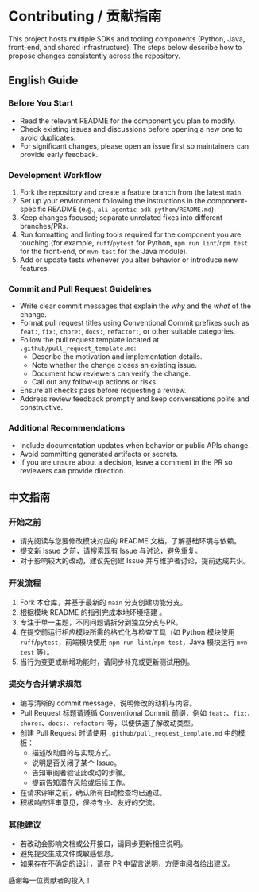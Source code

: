 # Contributing / 贡献指南

This project hosts multiple SDKs and tooling components (Python, Java, front-end, and shared infrastructure). The steps below describe how to propose changes consistently across the repository.

## English Guide

### Before You Start
- Read the relevant README for the component you plan to modify.
- Check existing issues and discussions before opening a new one to avoid duplicates.
- For significant changes, please open an issue first so maintainers can provide early feedback.

### Development Workflow
1. Fork the repository and create a feature branch from the latest `main`.
2. Set up your environment following the instructions in the component-specific README (e.g., `ali-agentic-adk-python/README.md`).
3. Keep changes focused; separate unrelated fixes into different branches/PRs.
4. Run formatting and linting tools required for the component you are touching (for example, `ruff`/`pytest` for Python, `npm run lint`/`npm test` for the front-end, or `mvn test` for the Java module).
5. Add or update tests whenever you alter behavior or introduce new features.

### Commit and Pull Request Guidelines
- Write clear commit messages that explain the *why* and the *what* of the change.
- Format pull request titles using Conventional Commit prefixes such as `feat:`, `fix:`, `chore:`, `docs:`, `refactor:`, or other suitable categories.
- Follow the pull request template located at `.github/pull_request_template.md`:
  - Describe the motivation and implementation details.
  - Note whether the change closes an existing issue.
  - Document how reviewers can verify the change.
  - Call out any follow-up actions or risks.
- Ensure all checks pass before requesting a review.
- Address review feedback promptly and keep conversations polite and constructive.

### Additional Recommendations
- Include documentation updates when behavior or public APIs change.
- Avoid committing generated artifacts or secrets.
- If you are unsure about a decision, leave a comment in the PR so reviewers can provide direction.

## 中文指南

### 开始之前
- 请先阅读与您要修改模块对应的 README 文档，了解基础环境与依赖。
- 提交新 Issue 之前，请搜索现有 Issue 与讨论，避免重复。
- 对于影响较大的改动，建议先创建 Issue 并与维护者讨论，提前达成共识。

### 开发流程
1. Fork 本仓库，并基于最新的 `main` 分支创建功能分支。
2. 根据模块 README 的指引完成本地环境搭建 。
3. 专注于单一主题，不同问题请拆分到独立分支与PR。
4. 在提交前运行相应模块所需的格式化与检查工具（如 Python 模块使用 `ruff`/`pytest`，前端模块使用 `npm run lint`/`npm test`，Java 模块运行 `mvn test` 等）。
5. 当行为变更或新增功能时，请同步补充或更新测试用例。

### 提交与合并请求规范
- 编写清晰的 commit message，说明修改的动机与内容。
- Pull Request 标题请遵循 Conventional Commit 前缀，例如 `feat:`、`fix:`、`chore:`、`docs:`、`refactor:` 等，以便快速了解改动类型。
- 创建 Pull Request 时请使用 `.github/pull_request_template.md` 中的模板：
  - 描述改动目的与实现方式。
  - 说明是否关闭了某个 Issue。
  - 告知审阅者验证此改动的步骤。
  - 提前告知潜在风险或后续工作。
- 在请求评审之前，确认所有自动检查均已通过。
- 积极响应评审意见，保持专业、友好的交流。

### 其他建议
- 若改动会影响文档或公开接口，请同步更新相应说明。
- 避免提交生成文件或敏感信息。
- 如果存在不确定的设计，请在 PR 中留言说明，方便审阅者给出建议。

感谢每一位贡献者的投入！
